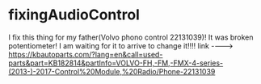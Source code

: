 # fixingAudioControl
I fix this thing for my father(Volvo phono control 22131039)! It was broken potentiometer! I am waiting for it to arrive to change it!!!!
link ----> https://kbautoparts.com/?lang=en&call=used-parts&part=KB182814&partInfo=VOLVO-FH,-FM,-FMX-4-series-(2013-)-2017-Control%20Module,%20Radio/Phone-22131039

